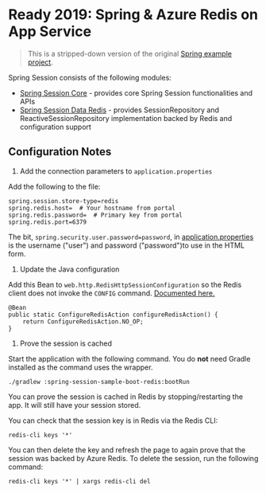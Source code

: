 # Ready 2019: Spring & Azure Redis on App Service

> This is a stripped-down version of the original [Spring example project](https://github.com/spring-projects/spring-session/archive/2.1.2.RELEASE.zip).

Spring Session consists of the following modules:

- [Spring Session Core](/spring-session-core/) - provides core Spring Session functionalities and APIs
- [Spring Session Data Redis](/redis-session-cache/spring-session-data-redis) - provides SessionRepository and ReactiveSessionRepository implementation backed by Redis and configuration support

## Configuration Notes


1. Add the connection parameters to `application.properties`

Add the following to the file:

```
spring.session.store-type=redis
spring.redis.host=  # Your hostname from portal
spring.redis.password=  # Primary key from portal
spring.redis.port=6379
```

The bit, `spring.security.user.password=password`, in [application.properties](/samples/boot/redis/src/main/resources/application.properties) is the username ("user") and password ("password")to use in the HTML form.

1. Update the Java configuration

Add this Bean to `web.http.RedisHttpSessionConfiguration` so the Redis client does not invoke the `CONFIG` command. [Documented here.](https://docs.spring.io/spring-session/docs/current/reference/html5/#api-redisoperationssessionrepository-sessiondestroyedevent)

```
@Bean
public static ConfigureRedisAction configureRedisAction() {
    return ConfigureRedisAction.NO_OP;
}
```

1. Prove the session is cached

Start the application with the following command. You do **not** need Gradle installed as the command uses the wrapper.

```
./gradlew :spring-session-sample-boot-redis:bootRun
```

You can prove the session is cached in Redis by stopping/restarting the app. It will still have your session stored.

You can check that the session key is in Redis via the Redis CLI:
```
redis-cli keys '*'
```

You can then delete the key and refresh the page to again prove that the session was backed by Azure Redis. To delete the session, run the following command:
```
redis-cli keys '*' | xargs redis-cli del
```
